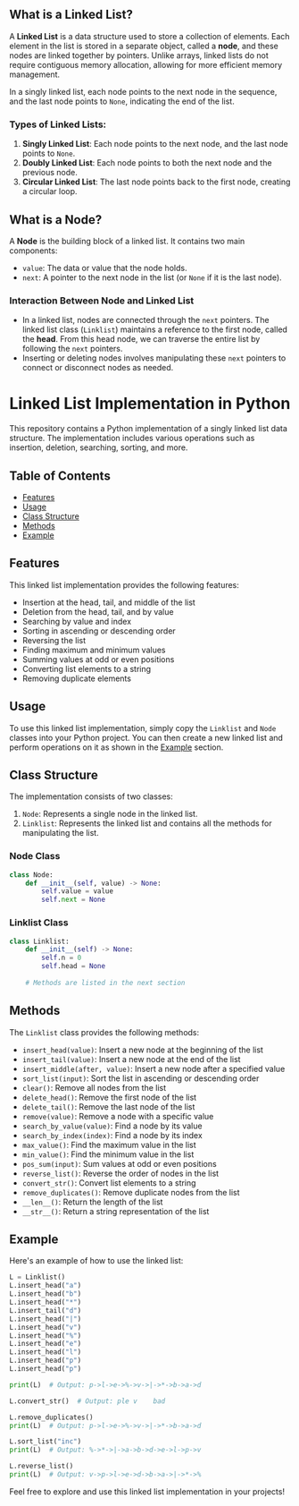 
## What is a Linked List?

A **Linked List** is a data structure used to store a collection of elements. Each element in the list is stored in a separate object, called a **node**, and these nodes are linked together by pointers. Unlike arrays, linked lists do not require contiguous memory allocation, allowing for more efficient memory management.

In a singly linked list, each node points to the next node in the sequence, and the last node points to `None`, indicating the end of the list.

### Types of Linked Lists:

1. **Singly Linked List**: Each node points to the next node, and the last node points to `None`.
2. **Doubly Linked List**: Each node points to both the next node and the previous node.
3. **Circular Linked List**: The last node points back to the first node, creating a circular loop.

## What is a Node?

A **Node** is the building block of a linked list. It contains two main components:
- `value`: The data or value that the node holds.
- `next`: A pointer to the next node in the list (or `None` if it is the last node).

### Interaction Between Node and Linked List

- In a linked list, nodes are connected through the `next` pointers. The linked list class (`Linklist`) maintains a reference to the first node, called the **head**. From this head node, we can traverse the entire list by following the `next` pointers.
- Inserting or deleting nodes involves manipulating these `next` pointers to connect or disconnect nodes as needed.
# Linked List Implementation in Python

This repository contains a Python implementation of a singly linked list data structure. The implementation includes various operations such as insertion, deletion, searching, sorting, and more.

## Table of Contents

- [Features](#features)
- [Usage](#usage)
- [Class Structure](#class-structure)
- [Methods](#methods)
- [Example](#example)

## Features

This linked list implementation provides the following features:

- Insertion at the head, tail, and middle of the list
- Deletion from the head, tail, and by value
- Searching by value and index
- Sorting in ascending or descending order
- Reversing the list
- Finding maximum and minimum values
- Summing values at odd or even positions
- Converting list elements to a string
- Removing duplicate elements

## Usage

To use this linked list implementation, simply copy the `Linklist` and `Node` classes into your Python project. You can then create a new linked list and perform operations on it as shown in the [Example](#example) section.

## Class Structure

The implementation consists of two classes:

1. `Node`: Represents a single node in the linked list.
2. `Linklist`: Represents the linked list and contains all the methods for manipulating the list.

### Node Class

```python
class Node:
    def __init__(self, value) -> None:
        self.value = value
        self.next = None
```

### Linklist Class

```python
class Linklist:
    def __init__(self) -> None:
        self.n = 0
        self.head = None
    
    # Methods are listed in the next section
```

## Methods

The `Linklist` class provides the following methods:

- `insert_head(value)`: Insert a new node at the beginning of the list
- `insert_tail(value)`: Insert a new node at the end of the list
- `insert_middle(after, value)`: Insert a new node after a specified value
- `sort_list(input)`: Sort the list in ascending or descending order
- `clear()`: Remove all nodes from the list
- `delete_head()`: Remove the first node of the list
- `delete_tail()`: Remove the last node of the list
- `remove(value)`: Remove a node with a specific value
- `search_by_value(value)`: Find a node by its value
- `search_by_index(index)`: Find a node by its index
- `max_value()`: Find the maximum value in the list
- `min_value()`: Find the minimum value in the list
- `pos_sum(input)`: Sum values at odd or even positions
- `reverse_list()`: Reverse the order of nodes in the list
- `convert_str()`: Convert list elements to a string
- `remove_duplicates()`: Remove duplicate nodes from the list
- `__len__()`: Return the length of the list
- `__str__()`: Return a string representation of the list

## Example

Here's an example of how to use the linked list:

```python
L = Linklist()
L.insert_head("a")
L.insert_head("b")
L.insert_head("*")
L.insert_tail("d")
L.insert_head("|")
L.insert_head("v")
L.insert_head("%")
L.insert_head("e")
L.insert_head("l")
L.insert_head("p")
L.insert_head("p")

print(L)  # Output: p->l->e->%->v->|->*->b->a->d

L.convert_str()  # Output: ple v    bad

L.remove_duplicates()
print(L)  # Output: p->l->e->%->v->|->*->b->a->d

L.sort_list("inc")
print(L)  # Output: %->*->|->a->b->d->e->l->p->v

L.reverse_list()
print(L)  # Output: v->p->l->e->d->b->a->|->*->%
```

Feel free to explore and use this linked list implementation in your projects!
